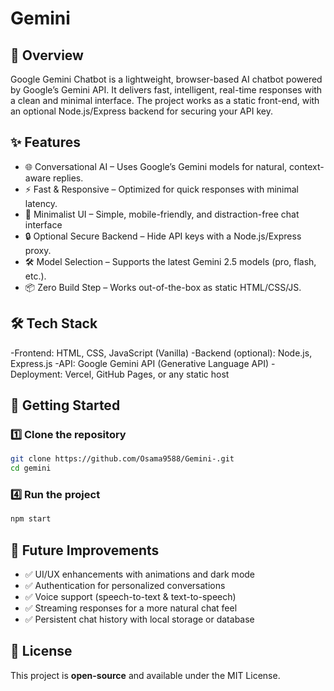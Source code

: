 # Gemini

## 📌 Overview  

Google Gemini Chatbot is a lightweight, browser-based AI chatbot powered by Google’s Gemini API. It delivers fast, intelligent, real-time responses with a clean and minimal interface. The project works as a static front-end, with an optional Node.js/Express backend for securing your API key.

## ✨ Features  

- 🌐 Conversational AI – Uses Google’s Gemini models for natural, context-aware replies.  
- ⚡ Fast & Responsive – Optimized for quick responses with minimal latency.  
- 🎨 Minimalist UI – Simple, mobile-friendly, and distraction-free chat interface
- 🔒 Optional Secure Backend – Hide API keys with a Node.js/Express proxy.
- 🛠 Model Selection – Supports the latest Gemini 2.5 models (pro, flash, etc.).
- 📦 Zero Build Step – Works out-of-the-box as static HTML/CSS/JS. 

## 🛠️ Tech Stack 
-Frontend: HTML, CSS, JavaScript (Vanilla)
-Backend (optional): Node.js, Express.js
-API: Google Gemini API (Generative Language API)
-Deployment: Vercel, GitHub Pages, or any static host

## 🚀 Getting Started  

### 1️⃣ Clone the repository  
```bash
git clone https://github.com/Osama9588/Gemini-.git
cd gemini
```

### 4️⃣ Run the project  
```bash
npm start
```

## 📌 Future Improvements  

- ✅ UI/UX enhancements with animations and dark mode
- ✅ Authentication for personalized conversations
- ✅ Voice support (speech-to-text & text-to-speech)
- ✅ Streaming responses for a more natural chat feel
- ✅ Persistent chat history with local storage or database

## 📜 License  

This project is **open-source** and available under the MIT License. 
